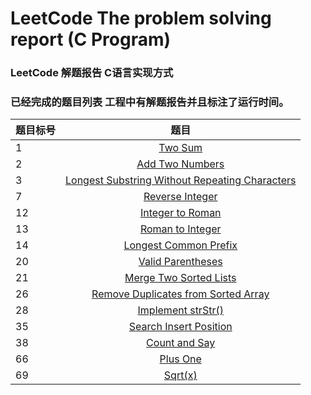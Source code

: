 # LeetCode The problem solving report (C Program)
### LeetCode 解题报告 C语言实现方式
### 已经完成的题目列表 工程中有解题报告并且标注了运行时间。

| 题目标号        | 题目           |
| -------------  |:-------------:|
| 1              | [Two Sum](https://leetcode.com/problems/two-sum/description/) |
| 2              | [Add Two Numbers](https://leetcode.com/problems/add-two-numbers/description/)      |
| 3              | [Longest Substring Without Repeating Characters](https://leetcode.com/problems/longest-substring-without-repeating-characters/description/)     |
| 7              | [Reverse Integer](https://leetcode.com/problems/reverse-integer/description/)     |
| 12             | [Integer to Roman](https://leetcode.com/problems/integer-to-roman/description/)     |
| 13             | [Roman to Integer](https://leetcode.com/problems/roman-to-integer/description/)     |
| 14             | [Longest Common Prefix](https://leetcode.com/problems/longest-common-prefix/description/)    |
| 20             | [Valid Parentheses](https://leetcode.com/problems/valid-parentheses/description/)     |
| 21             | [Merge Two Sorted Lists](https://leetcode.com/problems/merge-two-sorted-lists/description/)     |
| 26             | [Remove Duplicates from Sorted Array](https://leetcode.com/problems/remove-duplicates-from-sorted-array/description/)     |
| 28             | [Implement strStr()](https://leetcode.com/problems/implement-strstr/description/)     |
| 35             | [Search Insert Position](https://leetcode.com/problems/search-insert-position/description/)     |
| 38             | [Count and Say](https://leetcode.com/problems/count-and-say/description/)     |
| 66             | [Plus One](https://leetcode.com/problems/plus-one/description/)     |
| 69             | [Sqrt(x)](https://leetcode.com/problems/sqrtx/description/)     |

